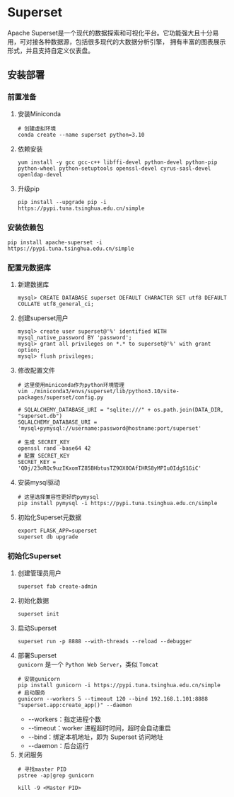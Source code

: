 # Superset
Apache Superset是一个现代的数据探索和可视化平台。它功能强大且十分易用，可对接各种数据源，包括很多现代的大数据分析引擎，
拥有丰富的图表展示形式，并且支持自定义仪表盘。

## 安装部署

### 前置准备
1. 安装Miniconda
   ```shell
   # 创建虚拟环境
   conda create --name superset python=3.10
   ```
2. 依赖安装
   ```shell
   yum install -y gcc gcc-c++ libffi-devel python-devel python-pip python-wheel python-setuptools openssl-devel cyrus-sasl-devel openldap-devel
   ```
3. 升级pip  
   ```shell
   pip install --upgrade pip -i https://pypi.tuna.tsinghua.edu.cn/simple
   ```

### 安装依赖包
```shell
pip install apache-superset -i https://pypi.tuna.tsinghua.edu.cn/simple
```

### 配置元数据库
1. 新建数据库
   ```shell
   mysql> CREATE DATABASE superset DEFAULT CHARACTER SET utf8 DEFAULT COLLATE utf8_general_ci;
   ```

2. 创建superset用户
   ```shell
   mysql> create user superset@'%' identified WITH mysql_native_password BY 'password';
   mysql> grant all privileges on *.* to superset@'%' with grant option;
   mysql> flush privileges;
   ```

3. 修改配置文件
   ```shell
   # 这里使用miniconda作为python环境管理
   vim ./miniconda3/envs/superset/lib/python3.10/site-packages/superset/config.py
   
   # SQLALCHEMY_DATABASE_URI = "sqlite:///" + os.path.join(DATA_DIR, "superset.db")
   SQLALCHEMY_DATABASE_URI = 'mysql+pymysql://username:password@hostname:port/superset'
   
   # 生成 SECRET_KEY
   openssl rand -base64 42
   # 配置 SECRET_KEY
   SECRET_KEY = 'QDj/23oRQc9uzIKxomTZ85BHbtusTZ9OX0OAfIHRS8yMPIu0IdgS1GiC'
   ```

4. 安装mysql驱动
   ```shell
   # 这里选择兼容性更好的pymysql
   pip install pymysql -i https://pypi.tuna.tsinghua.edu.cn/simple
   ```

5. 初始化Superset元数据
   ```shell
   export FLASK_APP=superset
   superset db upgrade
   ```

### 初始化Superset

1. 创建管理员用户  
   ```shell
   superset fab create-admin
   ```
2. 初始化数据  
   ```shell
   superset init
   ```
3. 启动Superset
   ```shell
   superset run -p 8888 --with-threads --reload --debugger
   ```
4. 部署Superset  
   `gunicorn` 是一个 `Python Web Server`，类似 `Tomcat`  
   ```shell
   # 安装gunicorn
   pip install gunicorn -i https://pypi.tuna.tsinghua.edu.cn/simple
   # 启动服务
   gunicorn --workers 5 --timeout 120 --bind 192.168.1.101:8888  "superset.app:create_app()" --daemon
   ```
   - --workers：指定进程个数
   - --timeout：worker 进程超时时间，超时会自动重启
   - --bind：绑定本机地址，即为 Superset 访问地址
   - --daemon：后台运行
5. 关闭服务  
   ```shell
   # ‌寻找master PID
   pstree -ap|grep gunicorn
   
   kill -9 <Master PID>
   ```